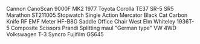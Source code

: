 Cannon CanoScan 9000F MK2
1977 Toyota Corolla TE37 SR-5 SR5
Marathon ST211005 Stopwatch Single Action
Mercator Black Cat Carbon Knife
RF EMF Meter HF-B8G
Saddle Office Chair West Elm
Whiteley 1936T-5 Composite Scissors
Prandi Splitting maul "German type"
VW 4WD Volkswagen T-3 Syncro
Fujifilm GS645
